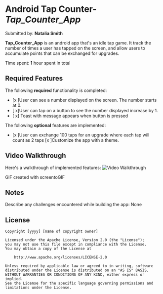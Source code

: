 # Android Tap Counter- *Tap_Counter_App*

Submitted by: **Natalia Smith**

**Tap_Counter_App** is an android app that's an idle tap game. 
It track the number of times a user has tapped on the screen, and allow users to accumulate points that can be exchanged for upgrades.

Time spent: **1** hour spent in total

## Required Features

The following **required** functionality is completed:

* [x ]User can see a number displayed on the screen. The number starts at 0.
* [ x]User can tap on a button to see the number displayed increase by 1.
* [ x] Toast with message appears when button is pressed 

The following **optional** features are implemented:

* [x ]User can exchange 100 taps for an upgrade where each tap will count as 2 taps
[x ]Customize the app with a theme.
## Video Walkthrough

Here's a walkthrough of implemented features:
<img src='prework-NataliaSmith-gif.gif' title='Video Walkthrough' width='' alt='Video Walkthrough' />

GIF created with screentoGIF 


## Notes

Describe any challenges encountered while building the app: None

## License

    Copyright [yyyy] [name of copyright owner]

    Licensed under the Apache License, Version 2.0 (the "License");
    you may not use this file except in compliance with the License.
    You may obtain a copy of the License at

        http://www.apache.org/licenses/LICENSE-2.0

    Unless required by applicable law or agreed to in writing, software
    distributed under the License is distributed on an "AS IS" BASIS,
    WITHOUT WARRANTIES OR CONDITIONS OF ANY KIND, either express or implied.
    See the License for the specific language governing permissions and
    limitations under the License.
